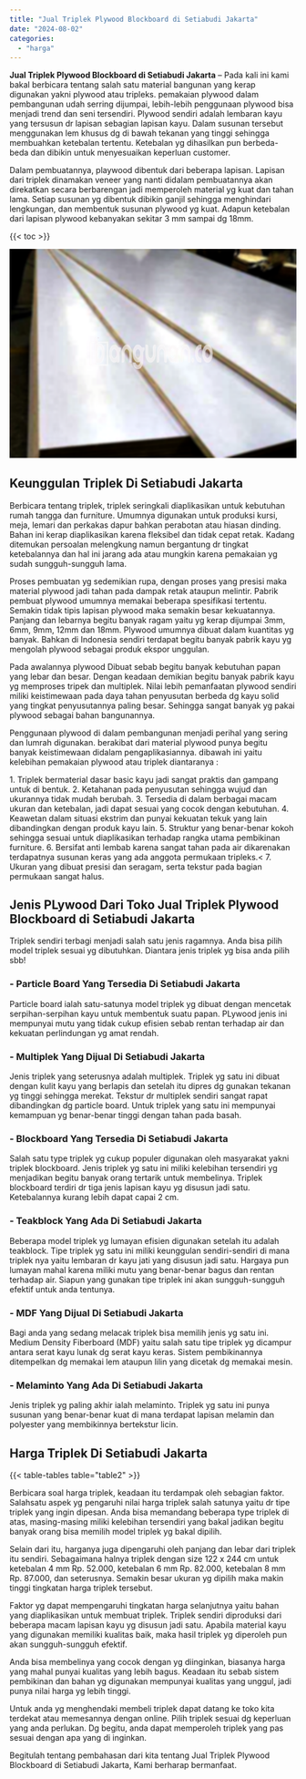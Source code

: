 ```yaml
---
title: "Jual Triplek Plywood Blockboard di Setiabudi Jakarta"
date: "2024-08-02"
categories: 
  - "harga"
---
```


**Jual Triplek Plywood Blockboard di Setiabudi Jakarta** – Pada kali ini kami bakal berbicara tentang salah satu material bangunan yang kerap digunakan yakni plywood atau tripleks. pemakaian plywood dalam pembangunan udah serring dijumpai, lebih-lebih penggunaan plywood bisa menjadi trend dan seni tersendiri. Plywood sendiri adalah lembaran kayu yang tersusun dr lapisan sebagian lapisan kayu. Dalam susunan tersebut menggunakan lem khusus dg di bawah tekanan yang tinggi sehingga membuahkan ketebalan tertentu. Ketebalan yg dihasilkan pun berbeda-beda dan dibikin untuk menyesuaikan keperluan customer.

Dalam pembuatannya, playwood dibentuk dari beberapa lapisan. Lapisan dari triplek dinamakan veneer yang nanti didalam pembuatannya akan direkatkan secara berbarengan jadi memperoleh material yg kuat dan tahan lama. Setiap susunan yg dibentuk dibikin ganjil sehingga menghindari lengkungan, dan membentuk susunan plywood yg kuat. Adapun ketebalan dari lapisan plywood kebanyakan sekitar 3 mm sampai dg 18mm.

{{< toc >}}

![Jual Triplek Plywood Blockboard di Setiabudi Jakarta](/images/jual-triplek-murah-24.png)

## Keunggulan Triplek Di Setiabudi Jakarta

Berbicara tentang triplek, triplek seringkali diaplikasikan untuk kebutuhan rumah tangga dan furniture. Umumnya digunakan untuk produksi kursi, meja, lemari dan perkakas dapur bahkan perabotan atau hiasan dinding. Bahan ini kerap diaplikasikan karena fleksibel dan tidak cepat retak. Kadang ditemukan persoalan melengkung namun bergantung dr tingkat ketebalannya dan hal ini jarang ada atau mungkin karena pemakaian yg sudah sungguh-sungguh lama.

Proses pembuatan yg sedemikian rupa, dengan proses yang presisi maka material plywood jadi tahan pada dampak retak ataupun melintir. Pabrik pembuat plywood umumnya memakai beberapa spesifikasi tertentu. Semakin tidak tipis lapisan plywood maka semakin besar kekuatannya. Panjang dan lebarnya begitu banyak ragam yaitu yg kerap dijumpai 3mm, 6mm, 9mm, 12mm dan 18mm. Plywood umumnya dibuat dalam kuantitas yg banyak. Bahkan di Indonesia sendiri terdapat begitu banyak pabrik kayu yg mengolah plywood sebagai produk ekspor unggulan.

Pada awalannya plywood Dibuat sebab begitu banyak kebutuhan papan yang lebar dan besar. Dengan keadaan demikian begitu banyak pabrik kayu yg memproses tripek dan multiplek. Nilai lebih pemanfaatan plywood sendiri miliki keistimewaan pada daya tahan penyusutan berbeda dg kayu solid yang tingkat penyusutannya paling besar. Sehingga sangat banyak yg pakai plywood sebagai bahan bangunannya.

Penggunaan plywood di dalam pembangunan menjadi perihal yang sering dan lumrah digunakan. berakibat dari material plywood punya begitu banyak keistimewaan didalam pengaplikasiannya. dibawah ini yaitu kelebihan pemakaian plywood atau triplek diantaranya :

1\. Triplek bermaterial dasar basic kayu jadi sangat praktis dan gampang untuk di bentuk. 2. Ketahanan pada penyusutan sehingga wujud dan ukurannya tidak mudah berubah. 3. Tersedia di dalam berbagai macam ukuran dan ketebalan, jadi dapat sesuai yang cocok dengan kebutuhan. 4. Keawetan dalam situasi ekstrim dan punyai kekuatan tekuk yang lain dibandingkan dengan produk kayu lain. 5. Struktur yang benar-benar kokoh sehingga sesuai untuk diaplikasikan terhadap rangka utama pembikinan furniture. 6. Bersifat anti lembab karena sangat tahan pada air dikarenakan terdapatnya susunan keras yang ada anggota permukaan tripleks.< 7. Ukuran yang dibuat presisi dan seragam, serta tekstur pada bagian permukaan sangat halus.

## Jenis PLywood Dari Toko Jual Triplek Plywood Blockboard di Setiabudi Jakarta

Triplek sendiri terbagi menjadi salah satu jenis ragamnya. Anda bisa pilih model triplek sesuai yg dibutuhkan. Diantara jenis triplek yg bisa anda pilih sbb!

### \- Particle Board Yang Tersedia Di Setiabudi Jakarta

Particle board ialah satu-satunya model triplek yg dibuat dengan mencetak serpihan-serpihan kayu untuk membentuk suatu papan. PLywood jenis ini mempunyai mutu yang tidak cukup efisien sebab rentan terhadap air dan kekuatan perlindungan yg amat rendah.

### \- Multiplek Yang Dijual Di Setiabudi Jakarta

Jenis triplek yang seterusnya adalah multiplek. Triplek yg satu ini dibuat dengan kulit kayu yang berlapis dan setelah itu dipres dg gunakan tekanan yg tinggi sehingga merekat. Tekstur dr multiplek sendiri sangat rapat dibandingkan dg particle board. Untuk triplek yang satu ini mempunyai kemampuan yg benar-benar tinggi dengan tahan pada basah.

### \- Blockboard Yang Tersedia Di Setiabudi Jakarta

Salah satu type triplek yg cukup populer digunakan oleh masyarakat yakni triplek blockboard. Jenis triplek yg satu ini miliki kelebihan tersendiri yg menjadikan begitu banyak orang tertarik untuk membelinya. Triplek blockboard terdiri dr tiga jenis lapisan kayu yg disusun jadi satu. Ketebalannya kurang lebih dapat capai 2 cm.

### \- Teakblock Yang Ada Di Setiabudi Jakarta

Beberapa model triplek yg lumayan efisien digunakan setelah itu adalah teakblock. Tipe triplek yg satu ini miliki keunggulan sendiri-sendiri di mana triplek nya yaitu lembaran dr kayu jati yang disusun jadi satu. Hargaya pun lumayan mahal karena miliki mutu yang benar-benar bagus dan rentan terhadap air. Siapun yang gunakan tipe triplek ini akan sungguh-sungguh efektif untuk anda tentunya.

### \- MDF Yang Dijual Di Setiabudi Jakarta

Bagi anda yang sedang melacak triplek bisa memilih jenis yg satu ini. Medium Density Fiberboard (MDF) yaitu salah satu tipe triplek yg dicampur antara serat kayu lunak dg serat kayu keras. Sistem pembikinannya ditempelkan dg memakai lem ataupun lilin yang dicetak dg memakai mesin.

### \- Melaminto Yang Ada Di Setiabudi Jakarta

Jenis triplek yg paling akhir ialah melaminto. Triplek yg satu ini punya susunan yang benar-benar kuat di mana terdapat lapisan melamin dan polyester yang membikinnya bertekstur licin.

## Harga Triplek Di Setiabudi Jakarta

{{< table-tables table="table2" >}}

Berbicara soal harga triplek, keadaan itu terdampak oleh sebagian faktor. Salahsatu aspek yg pengaruhi nilai harga triplek salah satunya yaitu dr tipe triplek yang ingin dipesan. Anda bisa memandang beberapa type triplek di atas, masing-masing miliki kelebihan tersendiri yang bakal jadikan begitu banyak orang bisa memilih model triplek yg bakal dipilih.

Selain dari itu, harganya juga dipengaruhi oleh panjang dan lebar dari triplek itu sendiri. Sebagaimana halnya triplek dengan size 122 x 244 cm untuk ketebalan 4 mm Rp. 52.000, ketebalan 6 mm Rp. 82.000, ketebalan 8 mm Rp. 87.000, dan seterusnya. Semakin besar ukuran yg dipilih maka makin tinggi tingkatan harga triplek tersebut.

Faktor yg dapat mempengaruhi tingkatan harga selanjutnya yaitu bahan yang diaplikasikan untuk membuat triplek. Triplek sendiri diproduksi dari beberapa macam lapisan kayu yg disusun jadi satu. Apabila material kayu yang digunakan memiliki kualitas baik, maka hasil triplek yg diperoleh pun akan sungguh-sungguh efektif.

Anda bisa membelinya yang cocok dengan yg diinginkan, biasanya harga yang mahal punyai kualitas yang lebih bagus. Keadaan itu sebab sistem pembikinan dan bahan yg digunakan mempunyai kualitas yang unggul, jadi punya nilai harga yg lebih tinggi.

Untuk anda yg menghendaki membeli triplek dapat datang ke toko kita terdekat atau memesannya dengan online. Pilih triplek sesuai dg keperluan yang anda perlukan. Dg begitu, anda dapat memperoleh triplek yang pas sesuai dengan apa yang di inginkan.

Begitulah tentang pembahasan dari kita tentang Jual Triplek Plywood Blockboard di Setiabudi Jakarta, Kami berharap bermanfaat.
